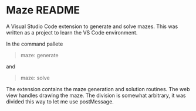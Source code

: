 # Maze README

A Visual Studio Code extension to generate and solve mazes.  This was written as a project to learn the VS Code environment.

In the command pallete 

>  maze: generate 

and 

>  maze: solve

The extension contains the maze generation and solution routines. The web view handles drawing the maze.  The division is somewhat
arbitrary, it was divided this way to let me use postMessage.

